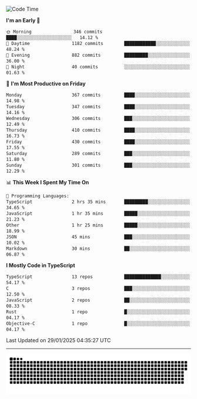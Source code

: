 <!--
<picture>
  <source
    srcset="https://github-readme-stats.vercel.app/api?username=kevinxft&show_icons=true&theme=dark"
    media="(prefers-color-scheme: dark)"
  />
  <source
    srcset="https://github-readme-stats.vercel.app/api?username=kevinxft&show_icons=true"
    media="(prefers-color-scheme: light), (prefers-color-scheme: no-preference)"
  />
  <img src="https://github-readme-stats.vercel.app/api?username=kevinxft&show_icons=true" />
</picture>
-->

<!--START_SECTION:waka-->
![Code Time](http://img.shields.io/badge/Code%20Time-3%2C056%20hrs%2036%20mins-blue)

**I'm an Early 🐤** 

```text
🌞 Morning                346 commits         ████░░░░░░░░░░░░░░░░░░░░░   14.12 % 
🌆 Daytime                1182 commits        ████████████░░░░░░░░░░░░░   48.24 % 
🌃 Evening                882 commits         █████████░░░░░░░░░░░░░░░░   36.00 % 
🌙 Night                  40 commits          ░░░░░░░░░░░░░░░░░░░░░░░░░   01.63 % 
```
📅 **I'm Most Productive on Friday** 

```text
Monday                   367 commits         ████░░░░░░░░░░░░░░░░░░░░░   14.98 % 
Tuesday                  347 commits         ████░░░░░░░░░░░░░░░░░░░░░   14.16 % 
Wednesday                306 commits         ███░░░░░░░░░░░░░░░░░░░░░░   12.49 % 
Thursday                 410 commits         ████░░░░░░░░░░░░░░░░░░░░░   16.73 % 
Friday                   430 commits         ████░░░░░░░░░░░░░░░░░░░░░   17.55 % 
Saturday                 289 commits         ███░░░░░░░░░░░░░░░░░░░░░░   11.80 % 
Sunday                   301 commits         ███░░░░░░░░░░░░░░░░░░░░░░   12.29 % 
```


📊 **This Week I Spent My Time On** 

```text
💬 Programming Languages: 
TypeScript               2 hrs 35 mins       █████████░░░░░░░░░░░░░░░░   34.65 % 
JavaScript               1 hr 35 mins        █████░░░░░░░░░░░░░░░░░░░░   21.23 % 
Other                    1 hr 25 mins        █████░░░░░░░░░░░░░░░░░░░░   18.99 % 
JSON                     45 mins             ███░░░░░░░░░░░░░░░░░░░░░░   10.02 % 
Markdown                 30 mins             ██░░░░░░░░░░░░░░░░░░░░░░░   06.87 % 
```

**I Mostly Code in TypeScript** 

```text
TypeScript               13 repos            ██████████████░░░░░░░░░░░   54.17 % 
C                        3 repos             ███░░░░░░░░░░░░░░░░░░░░░░   12.50 % 
JavaScript               2 repos             ██░░░░░░░░░░░░░░░░░░░░░░░   08.33 % 
Rust                     1 repo              █░░░░░░░░░░░░░░░░░░░░░░░░   04.17 % 
Objective-C              1 repo              █░░░░░░░░░░░░░░░░░░░░░░░░   04.17 % 
```




 Last Updated on 29/01/2025 04:35:27 UTC
<!--END_SECTION:waka-->

---

<picture>
  <source media="(prefers-color-scheme: dark)" srcset="https://raw.githubusercontent.com/kevinxft/kevinxft/output/github-contribution-grid-snake-dark.svg">
  <source media="(prefers-color-scheme: light)" srcset="https://raw.githubusercontent.com/kevinxft/kevinxft/output/github-contribution-grid-snake.svg">
  <img alt="github contribution grid snake animation" src="https://raw.githubusercontent.com/kevinxft/kevinxft/output/github-contribution-grid-snake.svg">
</picture>